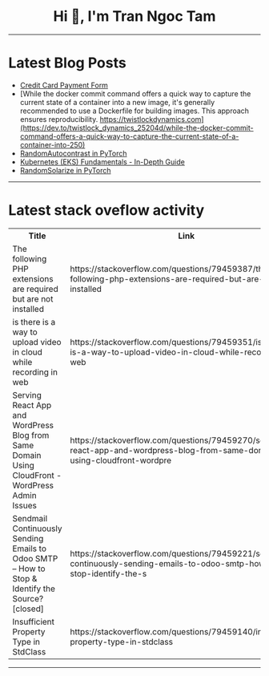 <h1 align="center">Hi 👋, I'm Tran Ngoc Tam</h1>

---

# Latest Blog Posts 
<!-- BLOG-POST-LIST:START -->
- [Credit Card Payment Form](https://dev.to/oluwa_shocker05/credit-card-payment-form-3833)
- [While the docker commit command offers a quick way to capture the current state of a container into a new image, it&#39;s generally recommended to use a Dockerfile for building images. This approach ensures reproducibility. https://twistlockdynamics.com](https://dev.to/twistlock_dynamics_25204d/while-the-docker-commit-command-offers-a-quick-way-to-capture-the-current-state-of-a-container-into-250)
- [RandomAutocontrast in PyTorch](https://dev.to/hyperkai/randomautocontrast-in-pytorch-1311)
- [Kubernetes &lpar;EKS&rpar; Fundamentals - In-Depth Guide](https://dev.to/shubhankardev_a0028afe8ff/kubernetes-eks-fundamentals-in-depth-guide-3mpc)
- [RandomSolarize in PyTorch](https://dev.to/hyperkai/randomsolarize-in-pytorch-mc5)
<!-- BLOG-POST-LIST:END -->

---

# Latest stack oveflow activity
<table>
  <tr><th>Title</th><th>Link</th></tr>
  <!-- STACKOVERFLOW:START --><tr><td>The following PHP extensions are required but are not installed</td><td>https://stackoverflow.com/questions/79459387/the-following-php-extensions-are-required-but-are-not-installed</td></tr><tr><td>is there is a way to upload video in cloud while recording in web</td><td>https://stackoverflow.com/questions/79459351/is-there-is-a-way-to-upload-video-in-cloud-while-recording-in-web</td></tr><tr><td>Serving React App and WordPress Blog from Same Domain Using CloudFront - WordPress Admin Issues</td><td>https://stackoverflow.com/questions/79459270/serving-react-app-and-wordpress-blog-from-same-domain-using-cloudfront-wordpre</td></tr><tr><td>Sendmail Continuously Sending Emails to Odoo SMTP – How to Stop &amp; Identify the Source? [closed]</td><td>https://stackoverflow.com/questions/79459221/sendmail-continuously-sending-emails-to-odoo-smtp-how-to-stop-identify-the-s</td></tr><tr><td>Insufficient Property Type in StdClass</td><td>https://stackoverflow.com/questions/79459140/insufficient-property-type-in-stdclass</td></tr><!-- STACKOVERFLOW:END -->
</table>

---


